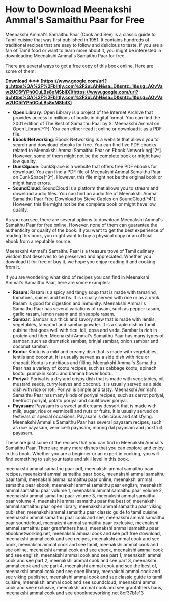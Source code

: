 
 
# How to Download Meenakshi Ammal's Samaithu Paar for Free
 
Meenakshi Ammal's Samaithu Paar (Cook and See) is a classic guide to Tamil cuisine that was first published in 1951. It contains hundreds of traditional recipes that are easy to follow and delicious to taste. If you are a fan of Tamil food or want to learn more about it, you might be interested in downloading Meenakshi Ammal's Samaithu Paar for free.
 
There are several ways to get a free copy of this book online. Here are some of them:
 
**Download ✶✶✶ [https://www.google.com/url?q=https%3A%2F%2Fblltly.com%2F2uLAhN&sa=D&sntz=1&usg=AOvVaw2UC5fYPh0CuLBs8oMSbiIX](https://www.google.com/url?q=https%3A%2F%2Fblltly.com%2F2uLAhN&sa=D&sntz=1&usg=AOvVaw2UC5fYPh0CuLBs8oMSbiIX)**


 
- **Open Library**: Open Library is a project of the Internet Archive that provides access to millions of books in digital format. You can find the 2001 edition of The Best of Samaithu Paar by S. Meenakshi Ammal on Open Library[^1^]. You can either read it online or download it as a PDF file.
- **Ebook Networking**: Ebook Networking is a website that allows you to search and download ebooks for free. You can find five PDF ebooks related to Meenakshi Ammal Samaithu Paar on Ebook Networking[^2^]. However, some of them might not be the complete book or might have low quality.
- **DunkSpace**: DunkSpace is a website that offers free PDF ebooks for download. You can find a PDF file of Meenakshi Ammal Samaithu Paar on DunkSpace[^3^]. However, this file might not be the original book or might have errors.
- **SoundCloud**: SoundCloud is a platform that allows you to stream and download audio files. You can find an audio file of Meenakshi Ammal Samaithu Paar Free Download by Steve Caples on SoundCloud[^4^]. However, this file might not be the complete book or might have low quality.

As you can see, there are several options to download Meenakshi Ammal's Samaithu Paar for free online. However, none of them can guarantee the authenticity or quality of the book. If you want to get the best experience of reading this book, you might want to buy a physical copy or an official ebook from a reputable source.
 
Meenakshi Ammal's Samaithu Paar is a treasure trove of Tamil culinary wisdom that deserves to be preserved and appreciated. Whether you download it for free or buy it, we hope you enjoy reading it and cooking from it.
  
If you are wondering what kind of recipes you can find in Meenakshi Ammal's Samaithu Paar, here are some examples:

- **Rasam**: Rasam is a spicy and tangy soup that is made with tamarind, tomatoes, spices and herbs. It is usually served with rice or as a drink. Rasam is good for digestion and immunity. Meenakshi Ammal's Samaithu Paar has several variations of rasam, such as pepper rasam, garlic rasam, lemon rasam and pineapple rasam.
- **Sambar**: Sambar is a thick and savory stew that is made with lentils, vegetables, tamarind and sambar powder. It is a staple dish in Tamil cuisine that goes well with rice, idli, dosa and vada. Sambar is rich in protein and fiber. Meenakshi Ammal's Samaithu Paar has many types of sambar, such as drumstick sambar, brinjal sambar, onion sambar and coconut sambar.
- **Kootu**: Kootu is a mild and creamy dish that is made with vegetables, lentils and coconut. It is usually served as a side dish with rice or chapati. Kootu is nutritious and filling. Meenakshi Ammal's Samaithu Paar has a variety of kootu recipes, such as cabbage kootu, spinach kootu, pumpkin kootu and banana flower kootu.
- **Poriyal**: Poriyal is a dry and crispy dish that is made with vegetables, oil, mustard seeds, curry leaves and coconut. It is usually served as a side dish with rice or roti. Poriyal is simple and tasty. Meenakshi Ammal's Samaithu Paar has many kinds of poriyal recipes, such as carrot poriyal, beetroot poriyal, potato poriyal and cauliflower poriyal.
- **Payasam**: Payasam is a sweet and creamy dessert that is made with milk, sugar, rice or vermicelli and nuts or fruits. It is usually served on festivals or special occasions. Payasam is delicious and satisfying. Meenakshi Ammal's Samaithu Paar has several payasam recipes, such as rice payasam, vermicelli payasam, moong dal payasam and jackfruit payasam.

These are just some of the recipes that you can find in Meenakshi Ammal's Samaithu Paar. There are many more dishes that you can explore and enjoy in this book. Whether you are a beginner or an expert in cooking, you will find something to suit your taste and skill level in this book.
 
meenakshi ammal samaithu paar pdf,  meenakshi ammal samaithu paar recipes,  meenakshi ammal samaithu paar book,  meenakshi ammal samaithu paar tamil,  meenakshi ammal samaithu paar online,  meenakshi ammal samaithu paar ebook,  meenakshi ammal samaithu paar english,  meenakshi ammal samaithu paar volume 1,  meenakshi ammal samaithu paar volume 2,  meenakshi ammal samaithu paar volume 3,  meenakshi ammal samaithu paar volume 4,  meenakshi ammal samaithu paar the best of,  meenakshi ammal samaithu paar open library,  meenakshi ammal samaithu paar viking publisher,  meenakshi ammal samaithu paar classic guide to tamil cuisine,  meenakshi ammal samaithu paar cook and see,  meenakshi ammal samaithu paar soundcloud,  meenakshi ammal samaithu paar exclusive,  meenakshi ammal samaithu paar granfathers haus,  meenakshi ammal samaithu paar ebooknetworking.net,  meenakshi ammal cook and see pdf free download,  meenakshi ammal cook and see recipes,  meenakshi ammal cook and see book,  meenakshi ammal cook and see tamil,  meenakshi ammal cook and see online,  meenakshi ammal cook and see ebook,  meenakshi ammal cook and see english,  meenakshi ammal cook and see part 1,  meenakshi ammal cook and see part 2,  meenakshi ammal cook and see part 3,  meenakshi ammal cook and see part 4,  meenakshi ammal cook and see the best of,  meenakshi ammal cook and see open library,  meenakshi ammal cook and see viking publisher,  meenakshi ammal cook and see classic guide to tamil cuisine,  meenakshi ammal cook and see soundcloud,  meenakshi ammal cook and see exclusive,  meenakshi ammal cook and see granfathers haus,  meenakshi ammal cook and see ebooknetworking.net
 8cf37b1e13
 
